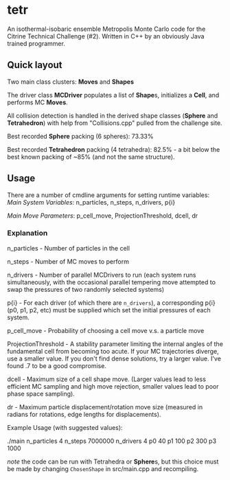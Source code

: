 # tetr

An isothermal-isobaric ensemble Metropolis Monte Carlo code for the Citrine Technical Challenge (#2). Written in C++ by an obviously Java trained programmer.

## Quick layout

Two main class clusters: **Moves** and **Shapes**

The driver class **MCDriver** populates a list of **Shape**s, initializes a **Cell**, and performs MC **Moves**.

All collision detection is handled in the derived shape classes (**Sphere** and **Tetrahedron**) with help from "Collisions.cpp" pulled from the challenge site.

Best recorded **Sphere** packing (6 spheres): 73.33% 

Best recorded **Tetrahedron** packing (4 tetrahedra): 82.5% - a bit below the best known packing of ~85% (and not the same structure).

## Usage

There are a number of cmdline arguments for setting runtime variables:
*Main System Variables*: n_particles, n_steps, n_drivers, p{i}

*Main Move Parameters*: p_cell_move, ProjectionThreshold, dcell, dr

### Explanation

n_particles - Number of particles in the cell

n_steps - Number of MC moves to perform

n_drivers - Number of parallel MCDrivers to run (each system runs simultaneously, with the occasional parallel tempering move attempted to swap the pressures of two randomly selected systems)

p{i} - For each driver (of which there are `n_drivers`), a corresponding p{i} (p0, p1, p2, etc) must be supplied which set the initial pressures of each system.

p_cell_move - Probability of choosing a cell move v.s. a particle move

ProjectionThreshold - A stability parameter limiting the internal angles of the fundamental cell from becoming too acute. If your MC trajectories diverge, use a smaller value. If you don't find dense solutions, try a larger value. I've found .7 to be a good compromise.

dcell - Maximum size of a cell shape move. (Larger values lead to less efficient MC sampling and high move rejection, smaller values lead to poor phase space sampling).

dr - Maximum particle displacement/rotation move size (measured in radians for rotations, edge lengths for displacements).

Example Usage (with suggested values):

./main n_particles 4 n_steps 7000000 n_drivers 4 p0 40 p1 100 p2 300 p3 1000

*note* the code can be run with Tetrahedra or **Sphere**s, but this choice must be made by changing `ChosenShape` in src/main.cpp and recompiling. 
